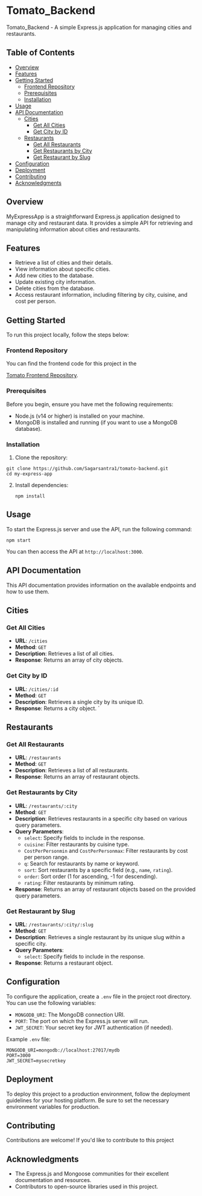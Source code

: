 # Tomato_Backend

Tomato_Backend - A simple Express.js application for managing cities and restaurants.

## Table of Contents

- [Overview](#overview)
- [Features](#features)
- [Getting Started](#getting-started)
  - [Frontend Repository](#frontend-repository)
  - [Prerequisites](#prerequisites)
  - [Installation](#installation)
- [Usage](#usage)
- [API Documentation](#api-documentation)
  - [Cities](#cities)
    - [Get All Cities](#get-all-cities)
    - [Get City by ID](#get-city-by-id)
  - [Restaurants](#restaurants)
    - [Get All Restaurants](#get-all-restaurants)
    - [Get Restaurants by City](#get-restaurants-by-city)
    - [Get Restaurant by Slug](#get-restaurant-by-slug)
- [Configuration](#configuration)
- [Deployment](#deployment)
- [Contributing](#contributing)
- [Acknowledgments](#acknowledgments)

## Overview

MyExpressApp is a straightforward Express.js application designed to manage city and restaurant data. It provides a simple API for retrieving and manipulating information about cities and restaurants.

## Features

- Retrieve a list of cities and their details.
- View information about specific cities.
- Add new cities to the database.
- Update existing city information.
- Delete cities from the database.
- Access restaurant information, including filtering by city, cuisine, and cost per person.

## Getting Started

To run this project locally, follow the steps below:

### Frontend Repository

You can find the frontend code for this project in the

[Tomato Frontend Repository](https://github.com/Sagarsantra1/tomato-frontend).


### Prerequisites

Before you begin, ensure you have met the following requirements:

- Node.js (v14 or higher) is installed on your machine.
- MongoDB is installed and running (if you want to use a MongoDB database).

### Installation

1. Clone the repository:


```shell
git clone https://github.com/Sagarsantra1/tomato-backend.git
cd my-express-app
```

2. Install dependencies:

   ```shell
   npm install
   ```

## Usage

To start the Express.js server and use the API, run the following command:

```shell
npm start
```

You can then access the API at `http://localhost:3000`.

## API Documentation

This API documentation provides information on the available endpoints and how to use them.

## Cities

### Get All Cities

- **URL**: `/cities`
- **Method**: `GET`
- **Description**: Retrieves a list of all cities.
- **Response**: Returns an array of city objects.

### Get City by ID

- **URL**: `/cities/:id`
- **Method**: `GET`
- **Description**: Retrieves a single city by its unique ID.
- **Response**: Returns a city object.
  `

## Restaurants

### Get All Restaurants

- **URL**: `/restaurants`
- **Method**: `GET`
- **Description**: Retrieves a list of all restaurants.
- **Response**: Returns an array of restaurant objects.

### Get Restaurants by City

- **URL**: `/restaurants/:city`
- **Method**: `GET`
- **Description**: Retrieves restaurants in a specific city based on various query parameters.
- **Query Parameters**:
  - `select`: Specify fields to include in the response.
  - `cuisine`: Filter restaurants by cuisine type.
  - `CostPerPersonmin` and `CostPerPersonmax`: Filter restaurants by cost per person range.
  - `q`: Search for restaurants by name or keyword.
  - `sort`: Sort restaurants by a specific field (e.g., `name`, `rating`).
  - `order`: Sort order (1 for ascending, -1 for descending).
  - `rating`: Filter restaurants by minimum rating.
- **Response**: Returns an array of restaurant objects based on the provided query parameters.

### Get Restaurant by Slug

- **URL**: `/restaurants/:city/:slug`
- **Method**: `GET`
- **Description**: Retrieves a single restaurant by its unique slug within a specific city.
- **Query Parameters**:
  - `select`: Specify fields to include in the response.
- **Response**: Returns a restaurant object.

## Configuration

To configure the application, create a `.env` file in the project root directory. You can use the following variables:

- `MONGODB_URI`: The MongoDB connection URI.
- `PORT`: The port on which the Express.js server will run.
- `JWT_SECRET`: Your secret key for JWT authentication (if needed).

Example `.env` file:

```env
MONGODB_URI=mongodb://localhost:27017/mydb
PORT=3000
JWT_SECRET=mysecretkey
```

## Deployment

To deploy this project to a production environment, follow the deployment guidelines for your hosting platform. Be sure to set the necessary environment variables for production.

## Contributing

Contributions are welcome! If you'd like to contribute to this project

## Acknowledgments

- The Express.js and Mongoose communities for their excellent documentation and resources.
- Contributors to open-source libraries used in this project.
